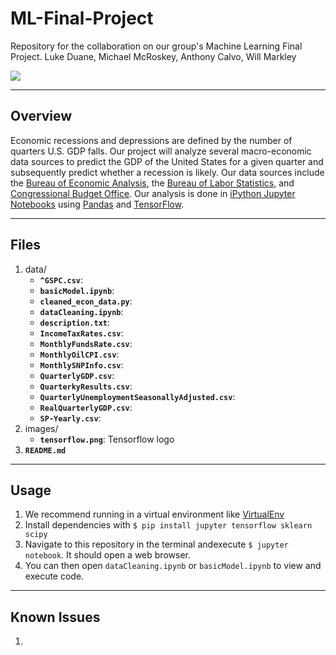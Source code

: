 # ML-Final-Project
Repository for the collaboration on our group's Machine Learning Final Project.
Luke Duane, Michael McRoskey, Anthony Calvo, Will Markley

![](images/tensorflow.png)

----
## Overview
Economic recessions and depressions are defined by the number of quarters U.S. GDP falls. Our project will analyze several macro-economic data sources to predict the GDP of the United States for a given quarter and subsequently predict whether a recession is likely. Our data sources include the [Bureau of Economic Analysis](https://www.bea.gov/), the [Bureau of Labor Statistics](https://www.bls.gov/), and [Congressional Budget Office](https://www.cbo.gov/). Our analysis is done in [iPython Jupyter Notebooks](https://ipython.org/notebook.html) using [Pandas](https://pandas.pydata.org/) and [TensorFlow](https://www.tensorflow.org/).

----
## Files
1. data/
	* **`^GSPC.csv`**: 
	* **`basicModel.ipynb`**: 
	* **`cleaned_econ_data.py`**: 
	* **`dataCleaning.ipynb`**: 
	* **`description.txt`**: 
	* **`IncomeTaxRates.csv`**: 
	* **`MonthlyFundsRate.csv`**: 
	* **`MonthlyOilCPI.csv`**: 
	* **`MonthlySNPInfo.csv`**: 
	* **`QuarterlyGDP.csv`**:
	* **`QuarterkyResults.csv`**:  
	* **`QuarterlyUnemploymentSeasonallyAdjusted.csv`**: 
	* **`RealQuarterlyGDP.csv`**: 
	* **`SP-Yearly.csv`**: 
2. images/
	* **`tensorflow.png`**: Tensorflow logo
3. **`README.md`**

----
## Usage
1. We recommend running in a virtual environment like [VirtualEnv](https://virtualenv.pypa.io/en/stable/)
2. Install dependencies with `$ pip install jupyter tensorflow sklearn scipy`
3. Navigate to this repository in the terminal andexecute `$ jupyter notebook`. It should open a web browser.
4. You can then open `dataCleaning.ipynb` or `basicModel.ipynb` to view and execute code.

----
## Known Issues

1. 


